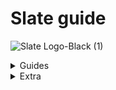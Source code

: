 # Slate guide

![Slate Logo-Black (1)](https://user-images.githubusercontent.com/101874906/160097236-b3ab2547-d405-484c-8955-62713a3a3d7b.png)

<details><summary>Guides</summary>
<p>
 
 
<details><summary>Accessing Slate</summary>
<p>


# Accessing Slate
 
 This guide will take you through:

  - <a href="#Need-an-account">Need an account</a>
  - <a href="#Login">Login</a>
  - <a href="#Forgotten-Password">Forgotten password</a>


 <a id="Need-an-account"></a> 
 ## Need an account?
 
 You can create your Slate account by choosing the [**Need an account?**](https://www.google.com) link as shown in the video below.
 
<p align="center">
    

https://user-images.githubusercontent.com/101874906/159865617-9376bf1e-ee4b-4167-b127-cafefd7e6d3b.MOV

  </p>

 This redirects you to the registration form as shown in the image below.
 
<p align="center">  <img width="650" height="400" alt="[Screenshot 2022-03-24 at 1 44 24 PM]" src="https://user-images.githubusercontent.com/101874906/159877231-d3962503-6914-4cf5-a4ea-91f7881224f8.png"> </p>

 - To register your Slate account you must provide the following information:

   - The **Username** field requires you to create an authentic username specific to you. Make sure to not add spaces and the username cannot have characters other than '_'.
   - The **Business name** field is for the name of the business which it has been registered under and this is the name which is seen by the customers.
   - The **Description** field is there for you to add a summary of what your Slate store offers, such as the type of product or service that you provide or cater to. 
   - The field for **Given name** and **Last name** are for you to add your first and last name as per your identification documents.
   - The **Email address** field is for the email address you want linked to your Slate store, this is the account your Slate store will be registered under.
   - The **Phone number** field is for the number that you want to be contacted on by both the customers and the Slate team.
   - For the **Password** field, this is for you to create an authentic password for you Slate account. we recommend you use characters and numbers in your password to increase it's strength. 
 - To confirm your password you have to re-enter the password you have created for your slate store.

<a id="Login"></a> 
## Login

<p align="center"><img width="650" height="400" alt="[AccImg1]" src="https://user-images.githubusercontent.com/101874906/159887479-55117cd9-1b99-464b-8ed3-61b576cb94ef.png"> </p>

After creating your Slate store account.
Once on the login dash fill in the email address that you have registered your Slate account with and the password.

<a id="Forgetten-Password"></a>
## Forgotten password

In the instance you forget the password for your Slate store choose **Forgot Password**. Taking you to the forgot password field as shown in the image below. 

<p align="center"><img width="650" height="400" alt="[Forgotten Password (1)]" src="https://user-images.githubusercontent.com/101874906/159889449-4dca2e47-96a7-46c5-80d1-8813c07de61e.png"> </p>

For you to recover your password, you must enter the email address in the field provided that you have registered your Slate account e.g 'slate.demo1.1@gmail.com', once filled choose **Reset Code** located under the email field. 

leading you to the final stage of your password recovery process as seen in the image below. the first field requires you to enter the email address you have registered your slate account with,  confirm the email address in the next field provided. 
The next field requires you to fill the confirmation code you have recieved via email, this shall be a 6 digit code.

<p align="center"><img width="650" height="400" alt="[Forgotten Password (2)]" src="https://user-images.githubusercontent.com/101874906/159908742-c80923d4-e688-44bb-9bc5-9fad298d6dfc.png"></p>


Lastly, taking you to the field where you add the new password you have created. Our recommendation would again be to make your password as strong as possible by adding symbols, characters and numbers. confirm the password you have created by re-entering it in the last field on the page, labelled **Confirm password**. 

You can now access your Slate account with the new password you have created.

</p>
</details>

  <details><summary>About the dashboard</summary>
<p>
 
 
# About the dashboard

the Slate dashboard is the administration panel behind your storefront. Essentially, it is for the management and overview of your products/services and insights to your customers as seen in the image below. 

<p align="center"><img width="650" height="400" alt="[Screenshot 2022-03-30 at 10 44 18 AM]" src="https://user-images.githubusercontent.com/101874906/160766128-bb5a5208-70ad-4426-a0c9-165fb12b5200.png"></p>



## Dashboard section

The dashboard is divided into sections where you can efficiently complete various tasks. The whole experience is designed by our experts to be intuitive and simple. We believe that you shall find the Slate store experience easy to manage, but these instructions are for those moments where you may require our assistance and to further enhance your experience with the Slate Platform. A short while spent reading this guide will make a significant difference in the efficiency and effectiveness of your Slate experience.

 - Sales and Orders daily summary:
 
 
</p>
</details>


<details><summary>Categories section</summary>
<p>
 
 
# Category section


This guide will take you through the following
1. <a href="#What-is-a-category">What is a category</a>
2. <a href="#How-to-access-your-categories">How to access your categories</a>
3. <a href="#How-to-add-a-category">How to add a category</a>
4. <a href="#How-to-edit-or-delete-a-category">How to edit or delete a category</a>
5. <a href="#How-to-delete-a-category">How to delete a category</a>


 <a id="What-is-a-category"></a> 
## What is a category
A category is the broadest way to classify all the inventory that you have uploaded to your Slate store. To learn more on how to upload inventory read this [guide](https://www.google.com).
The simplest way to understand how a category can help you filter your inventory is by using the following examples:
|Example|Inventory Upload|Categories|What can be in this category|
|:-----:|:--------------:|:--------:|:--------------------------:|
|Resteraunt|Chicken corn soup|Starters|Chicken corn soup|
|          |Chicken tikka pizza|Mains|Chicken tikka pizza|
|          |Ice cream|Desserts|Ice cream|
|          |Fresh apple juice|Drinks|Coca-cola; Fresh apple juice|
|          |Coca-cola|              |                          |
|Fashion|Pakistan cricket cap|Caps|Pakistan cricket cap|
|       |Karachi Kings shirt|Shirts|Karachi Kings shirt; Lahore Qalandars shirt; Peshawar Zalmi shirt|
|       |Lahore Qalanders shirt|Others|Liverpool football club socks|
|       |Peshawar Zalmi shirt|      |      |
|       |Liverpool football club socks|    | 


  if you are a resteraunt owner(or a home-based food business), it is very likely that you can split whatever you are selling into categories that your customers are normally used to seeing. For example, any customer ordering food from a business will be used to the categories of a **starter, main, dessert and drinks**. Similarly if you are selling clothes, your customer will be familiar with concepts like **evening wear, formal wear, casual wear**.
You will be in the best position to determine what are appropriate categories for your store. A merchant selling local Pakistani clothing will have different categories (such as **readymade shalwar, readymade kurta or cloth for shalwar or cloth for kurta**) compared to a merchant selling Western clothing (such as **denim jeans** or **cotton trousers** or **collared full-sleeve shirt** or **collared half-sleeve shirt**).


<a id="How-to-access-your-categories"></a> 
## How to access your categories
- You can access your categories by choosing [**Categories**](https://www.google.com) from your Slate dashboard as shown in the image below. When you first access your categories this will be empty.
<p align="center"> 
 
https://user-images.githubusercontent.com/101874906/160762017-d1027cce-c015-4a69-b77a-fdde912dd1d1.mov

 </p>
  
- When you first access your categories this will be empty. Eventually you would expect this categories section to look like the below depending on your business and what you are selling.
<p align="center"><img width="650" height="400" alt="[Screenshot 2022-03-14 at 1 08 47 PM]" src="https://user-images.githubusercontent.com/101874906/160775844-288fac81-b82d-4183-b09d-52d65be48070.png">
 </p>

<a id="How-to-add-a-category"></a> 
## How to add a category

- To add a category choose [**Add Category**](https://www.google.com). This will open a side bar as shown in the image below. This is the start of how you add a category to your Slate store. 

<p align="center"><img width="650" height="400" alt="GithubImg(2)" src="https://user-images.githubusercontent.com/101874906/159457333-b131c5d6-3607-471f-9c07-4ac0a5dc774e.png"> </p>

- Name your category to continue. For our example we are going be creating a category for **Mains** for a restaurant. 
- You will now need to edit your category which includes the following: 

  - Choosing an image to display for your category. This will be an image that you have uploaded to your [**Media**](https://www.google.com) section. To learn more about how to add media to your Slate store you can read this [guide](https://www.google.com)
 <p align="center">
 <img align="centre" width="225" height="250" alt="GithubImg(4)" src="https://user-images.githubusercontent.com/101874906/159458323-a89d09ce-2095-468d-b805-6e15af568ca7.png"> </p>


   - Associate an item with the category from your Inventory Items. To do this go to your Inventory Items and associate an item with this category. To learn more on how to upload inventory read this [guide](https://www.google.com).
 
   - If you have already associated a category with an Inventory Item you will see this available when adding your category here as below
 <p align="center"> <img align="center" width="425" height="250" alt="GithubImg(6)" src="https://user-images.githubusercontent.com/101874906/159462758-645db925-61f7-4d52-9e5b-7b85755f7520.png"> </p>

 
 <a id="How-to-edit-or-delete-a-category"></a> 
## How to edit or duplicate a category
To edit a category choose [**Select**](https://www.google.com). This opens an actions list as shown in the image below. This is the start of how to edit a category on your Slate store.
<p align="center"> <img width="650" height="400" alt="[Category Edit Img]" src="https://user-images.githubusercontent.com/101874906/159466051-a77d5145-5371-4f39-a8a9-e6b19e8e617a.png"> </p>

 - Choose [**View/Edit**](https://www.google.com) to open the side bar containing the information of the category to edit as shown in the image below.
 <p align="center"> <img width="650" height="400" alt="[CatImgEdit2]" src="https://user-images.githubusercontent.com/101874906/159475706-d67306ee-92e4-4ed6-8772-05e80fad311f.png">
</p>
 
 - To edit the image choose [**Choose Image**](https://www.google.com), taking you to a gallary with media that you have uploaded to your Slate store as shown in the image below
 
<p align="center"> <img width="650" height="400" alt="[CatImgEdit3]" src="https://user-images.githubusercontent.com/101874906/159467245-fbd1e599-c21b-467a-988f-401d384d5400.png"> </p>

 
 - First unselect the existing image that is currently on display, then choose the image you want to be displayed. 
 
 To duplicate a category choose [**Select**](https://www.google.com) for the category you want to duplicate. This opens an actions list as previously shown. Choose [**Duplicate**](https://www.google.com) 


<a id="How-to-delete-a-category"></a> 
## How to delete a category

 - To delete a category choose [**Select**](https://www.google.com) next to the category you are deleting from your Slate store. This opens an action list as previously shown. Choose [**Delete**](https://www.google.com). 
 - To ensure you are deleting the right category you are asked if you choose to continue as shown in the image below. 
 <p align="center"> <img width="650" height="400" alt="[CatImgEdit4]" src="https://user-images.githubusercontent.com/101874906/159473667-21a5254b-aa80-4263-aac0-cd8024740178.png"> </p>
 
 - To delete the category choose [**Yes,continue**](https://www.google.com).
 
 </p>
 </details>
 
<details><summary>Create an order</summary>
 <p>
 
  # Create an order
  
  - <a href="#How-to-access-create-order">How to access create an order</a>
  - <a href="#How-to-create-an-order">How to create an order</a>
  
 <a id="How-to-access-create-order"></a> 
 ## How to access create order
 
  - You can access create order by choosing **Create Order** on your Slate dashboard as shown below.
 
 <p align="center">
  
https://user-images.githubusercontent.com/101874906/160761285-9fc32cbc-00e8-42fa-878a-e0a42f303f70.mov 
 </p>

 
 
 <a id="How-to-create-an-order"></a> 
 ## How to create an order
 
 Steps to create an order are:
 
 <a id="branch"></a> 
  - Choose the location you are generating the order from. For example if your store has 2 locations (such as Islamabad and Karachi) you will choose the location from which you will be fulfilling the order placed by your customer. If your customer is based in Karachi you would normally chose your store location as Karachi but there can be exceptions for example if the item you want to sell is available in your Islamabad store. If you only have one store (you are a home based business you will have one location).
 
 <p align="center"> 
 <img width="400" height="150" alt"[Screenshot 2022-03-25 at 4 54 02 PM]" src="https://user-images.githubusercontent.com/101874906/160117599-9539bd2f-37f9-4548-b891-79843f60aec6.png"></p>
 
  - Choose the customer recieving the order, customers who have already ordered from your Slate store will be shown in the table, choose customer. For new customers view <a href="#Create-Customer">Create customer</a> on how to add a new customer to your Slate store.
 
  - We have chosen an existing customer and location for us it is Slate HQ for you it will be the name of your stores location, for more information on adding a location <a href="#Location">click here</a>. Our dashboard looks like the image below.
 
 <p align="center"><img width="650" height="400" alt="[Screenshot 2022-03-25 at 5 16 14 PM]" src="https://user-images.githubusercontent.com/101874906/160119249-e63a52c6-e642-4a8a-8386-32ded5cc3633.png"></p>

 - Choose **Create Order**
 
  - Choose:
    1. the product with the variation of the product you want for example if you are looking to buy a polo shirt for yourself and you are a size medium, you will choose medium that you have created in inventory, for more information on creating an inventory item <a href="#Inventory">click here</a>, 
    2. the taxes that you have added to your Slate store, for more information on how to add taxes <a href="#Taxes">click here</a>,
    3. the discount you have added to your Slate store, for more information on how to add discounts <a href="#Discounts">click here</a>.
 
 <p align="center"><img width="650" height="400" alt="[Screenshot 2022-03-25 at 5 20 40 PM]" src="https://user-images.githubusercontent.com/101874906/160121814-084018e4-23d2-4464-a818-40969fa88ee7.png"></p>
 
 <p align="center"><img width="650" height="400" alt="[Screenshot 2022-03-25 at 5 20 50 PM]" src="https://user-images.githubusercontent.com/101874906/160122002-839b52df-e25b-4753-a61b-fd988fb90472.png"></p>

  - We have chosen the examples we added for product, taxes and discounts so our dashboard looks like the image below.
 
 <p align="center"><img width="650" height="400" alt="[Screenshot 2022-03-25 at 5 43 01 PM]" src="https://user-images.githubusercontent.com/101874906/160123316-f5f38635-db06-416f-b5ee-f3c0fcfcd3ed.png"></p>

  - Choose **Continue**
 
  - Then choose the way the customer recieves the order. There are 2 options to choose from:
 
   1. Pickup, the customer picks up the order from the branch chosen <a href="#branch">above</a>.
 
 
 <p align="center"><img width="650" height="400" alt="[Screenshot 2022-03-25 at 5 43 14 PM]" src="https://user-images.githubusercontent.com/101874906/160123801-d53953b6-eea1-4736-af39-7e1eb17f732d.png"></p>
 
   2. Delivery, the merchant has to dispatch the order to the customers given address. Choose the delivery address for your customer. If your registered customer has to have the order delivered to a new address choose **Add Address**, for more information on how to add a new address **click here**. We chose an existing customer so their details pop up underneath the table when we chose the address for delivery, as shown in the image below.
 
 <p align="center"><img width="650" height="400" alt="[Screenshot 2022-03-25 at 5 43 37 PM" src="https://user-images.githubusercontent.com/101874906/160124461-77547e5c-b18c-4bb8-ac03-59af48e22ed9.png"></p>
 
  - Choose **Continue**

  - finally, review the information and confirm the order.
 
 <p align="center"><img width="650" height="400" alt="[Screenshot 2022-03-25 at 5 43 45 PM]" src="https://user-images.githubusercontent.com/101874906/160124897-48f47b98-4626-48f2-b4f4-c989912104ae.png"</p>
  
   - Once reviewed, choose **Continue**
  
   - Your dashboard will have a confirmation as shown in the image below
  
  <p align="center"><img width="650" height="400" alt="[Screenshot 2022-03-25 at 5 43 53 PM]" src="https://user-images.githubusercontent.com/101874906/160125286-7db98483-acde-4ce0-bcb7-1f65f92587bd.png"></p>


 
 

 
 </p>
 </details>
 
 <a id="Create-Customer"></a>
 <details><summary>Create customer</summary>
 <p>
 
 
 
  
 </p>
 </details>
  
  <a id="Taxes"></a>
  <details><summary>Taxes</summary>
<p>
  
 </p>
 </details>
 
 
 <a id="Discounts"></a>
 <details><summary>Discounts</summary>
 <p>
  
  
 </p>
 </details>
 
 
 <a id="Inventory"></a>
 <details><summary>Inventory</summary>
 <p>
  
  ## Inventory section
  
   - <a href="#What-is-inventory">What is inventory</a>
  - <a href="#How-to-access-inventory">How to access inventory</a>
  - <a href="#How-to-add-an-item">How to add an item</a>
  - <a href="#Add-variation">How to add a variation</a>
  - <a href="#How-to-edit-an-item">How to edit an item</a>
  
  <a id="What-is-inventory"></a>
  ## What is inventory
  
  Each product or service (depending on the type of business) you list on your Slate store is part of your inventory. Your inventory keeps track of the number of units you have in stock. Each business has different products or services listed on their Slate stores. The simplest way to understand the different types of products or services different businesses can have is by using the following example: 
  
 <p align="center">
  
 |Type of store|Inventory product/service|
|:-----:|:--------------:|
|Resteraunt|Pepperoni Pizza|
|          |Margherita Pizza|
|Pharmacy|Paracetamol|
|       |Deep heat spray|
|       |Bandages|
|       |Gauze|
|Car wash|Standard wash|
|        |Wash + Buff|
  
  </p>
  
  if you're a resteraunt owner (or a home-based business) you will list the items on your menu on your Slate store such as a pizzeria will list different types of pizzas they have available on their menu. For a car wash owner (or a door to door car washing service) you will list the different type of services you offer. 

 <a id="how-to-access-inventory"></a>
 ## How to access inventory
 You can access your inventory by choosing **Inventory** from your Slate dashboard as shown below:
 
  <a id="how-to-add-an-item"></a>
  ## How to add an item
  
  Steps to add an item:
  
   - To add an item choose **Add Item**. This will open a side bar as shown in the image below. This is the start of how you add an item to your Slate store.
 
 <p align="center">  <img width="650" height="400" alt="[Screenshot 2022-03-30 at 3 59 27 PM]" src="https://user-images.githubusercontent.com/101874906/160824797-b3c6bc5b-b8c7-4c4c-9705-c1b2f02c06dc.png"> </p>
 
   - Name your item and add a description to continue. For our example we have added a pepperoni pizza for a pizzeria. 
   - You will now need to edit your item which includes the following: 
 
  - Choose a category the item falls under. This classifies the item you have uploaded. To learn more about how to create a category <a href="#How-to-add-a-category">click here</a>
  - Choosing an image to display for your item. This will be an image that you have uploaded to your **Media** section. To learn more about how to add media to your Slate store you can read this [guide](https://www.google.com).
  - Create variation(s) for your item. The item is the shell and the content within it is variation. for example we are creating a pepperoni pizza for a pizza the variations for are; 8 inches, 12 inches and 16 inches, the sizes the resteraunt offers. Likewise, if you are a clothing store your variations for a crew neck T-shirt would be small, medium and large.
 
 <a id="Add-variation"></a>
  ## How to add a variation
 
 - To create a variation choose **Add Variation**. 
 - Name the variation, add a SKU number, the price of the item and click the track inventory slider if you wish to keep track of your inventory. If yes, then choose the location the item is available at. 
 - Each item has to have a number of units available, for example if you're a clothing business and the number of white crew neck t-shirts in size medium is 45 then you will add 45 in stock. This is done by choosing **Select** under the **Actions** column in the variations table, choose **Update Stock**, choose **Increase** to add to the number of units available for your listed variant and the number that you have in stock. 
  
  
 </p>
 </details>
 
 </p>
</details>
 









<details><summary>Extra</summary>
<p>
- Simple content model and structure. Easy to adjust to your needs.
- Use the [synchronization feature](https://www.contentful.com/developers/docs/references/content-delivery-api/#/reference/synchronization) of our [Delivery API](https://www.contentful.com/developers/docs/references/content-delivery-api/).
- Responsive/adaptive images via [gatsby-plugin-image](https://www.gatsbyjs.org/packages/gatsby-plugin-image/) and our [Images API](https://www.contentful.com/developers/docs/references/content-delivery-api/#/reference/synchronization/initial-synchronization-of-entries-of-a-specific-content-type).


<a id="getting-started"></a>
## Getting started

See our [official Contentful getting started guide](https://www.contentful.com/developers/docs/tutorials/general/get-started/).

### Get the source code and install dependencies.

```
$ git clone https://github.com/contentful/starter-gatsby-blog.git
$ npm install
```

Or use the [Gatsby CLI](https://www.npmjs.com/package/gatsby-cli).

```
$ gatsby new contentful-starter-blog https://github.com/contentful/starter-gatsby-blog/
```

### Set up of the needed content model and create a configuration file

This project comes with a Contentful setup command `npm run setup`.

This command will ask you for a space ID, and access tokens for the Contentful Management and Delivery API and then import the needed content model into the space you define and write a config file (`./.contentful.json`).

`npm run setup` automates that for you but if you want to do it yourself rename `.contentful.json.sample` to `.contentful.json` and add your configuration in this file.

## Crucial Commands

### `npm run dev`

Run the project locally with live reload in development mode.

### `npm run build`

Run a production build into `./public`. The result is ready to be put on any static hosting you prefer.

### `npm run serve`

Spin up a production-ready server with your blog. Don't forget to build your page beforehand.

## Deployment

See the [official Contentful getting started guide](https://www.contentful.com/developers/docs/tutorials/general/get-started/).

## Contribution

Feel free to open pull requests to fix bugs. If you want to add features, please have a look at the [original version](https://github.com/contentful-userland/gatsby-contentful-starter). It is always open to contributions and pull requests.

You can learn more about how Contentful userland is organized by visiting [our about repository](https://github.com/contentful-userland/about).

 </p>
 </details>
